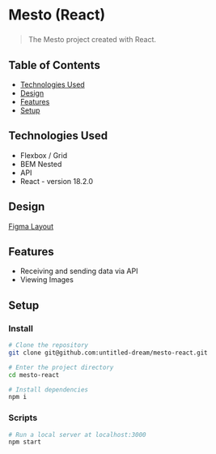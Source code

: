 # Mesto (React)

### 
> The Mesto project created with React.


## Table of Contents
* [Technologies Used](#technologies-used)
* [Design](#design)
* [Features](#features)
* [Setup](#setup)


## Technologies Used
- Flexbox / Grid
- BEM Nested
- API
- React - version 18.2.0


## Design
[Figma Layout](https://www.figma.com/file/vvKxt4fRs5Fp4NhnutS3NL/Mesto)


## Features
- Receiving and sending data via API
- Viewing Images


## Setup
### Install
```bash
# Clone the repository
git clone git@github.com:untitled-dream/mesto-react.git

# Enter the project directory
cd mesto-react

# Install dependencies
npm i
```
### Scripts
```bash
# Run a local server at localhost:3000
npm start